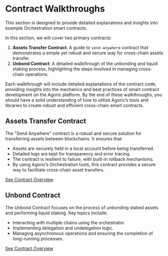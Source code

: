 # Contract Walkthroughs

This section is designed to provide detailed explanations and insights into example Orchestration smart contracts.

In this section, we will cover two primary contracts:

1. **Assets Transfer Contract**: A guide to `send-anywhere` contract that demonstrates a simple yet robust and secure way for cross-chain assets transfer.
2. **Unbond Contract**: A detailed walkthrough of the unbonding and liquid staking process, highlighting the steps involved in managing cross-chain operations.

Each walkthrough will include detailed explanations of the contract code, providing insights into the mechanics and best practices of smart contract development on the Agoric platform. By the end of these walkthroughs, you should have a solid understanding of how to utilize Agoric’s tools and libraries to create robust and efficient cross-chain smart contracts.

## Assets Transfer Contract

The "Send Anywhere" contract is a robust and secure solution for transferring assets between blockchains. It ensures that:

- Assets are securely held in a local account before being transferred.
- Detailed logs are kept for transparency and error tracing.
- The contract is resilient to failure, with built-in rollback mechanisms.
- By using Agoric’s Orchestration tools, this contract provides a secure way to facilitate cross-chain asset transfers.

[See Contract Overview](/guides/orchestration/contract-walkthrough/send-anywhere)

## Unbond Contract

The Unbond Contract focuses on the process of unbonding staked assets and performing liquid staking. Key topics include:

- Interacting with multiple chains using the orchestrator.
- Implementing delegation and undelegation logic.
- Managing asynchronous operations and ensuring the completion of long-running processes.

[See Contract Overview](/guides/orchestration/contract-walkthrough/cross-chain-unbond)
